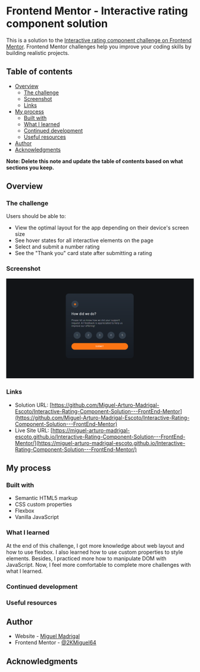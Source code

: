 # Frontend Mentor - Interactive rating component solution

This is a solution to the [Interactive rating component challenge on Frontend Mentor](https://www.frontendmentor.io/challenges/interactive-rating-component-koxpeBUmI). Frontend Mentor challenges help you improve your coding skills by building realistic projects. 

## Table of contents

- [Overview](#overview)
  - [The challenge](#the-challenge)
  - [Screenshot](#screenshot)
  - [Links](#links)
- [My process](#my-process)
  - [Built with](#built-with)
  - [What I learned](#what-i-learned)
  - [Continued development](#continued-development)
  - [Useful resources](#useful-resources)
- [Author](#author)
- [Acknowledgments](#acknowledgments)

**Note: Delete this note and update the table of contents based on what sections you keep.**

## Overview

### The challenge

Users should be able to:

- View the optimal layout for the app depending on their device's screen size
- See hover states for all interactive elements on the page
- Select and submit a number rating
- See the "Thank you" card state after submitting a rating

### Screenshot

![](./screenshot.PNG)


### Links

- Solution URL: [https://github.com/Miguel-Arturo-Madrigal-Escoto/Interactive-Rating-Component-Solution---FrontEnd-Mentor](https://github.com/Miguel-Arturo-Madrigal-Escoto/Interactive-Rating-Component-Solution---FrontEnd-Mentor)
- Live Site URL: [https://miguel-arturo-madrigal-escoto.github.io/Interactive-Rating-Component-Solution---FrontEnd-Mentor/](https://miguel-arturo-madrigal-escoto.github.io/Interactive-Rating-Component-Solution---FrontEnd-Mentor/)

## My process

### Built with

- Semantic HTML5 markup
- CSS custom properties
- Flexbox
- Vanilla JavaScript


### What I learned

At the end of this challenge, I got more knowledge about web layout and how to use flexbox. I also learned how to use custom properties to style elements. Besides, I practiced more how to manipulate DOM with JavaScript. Now, I feel more comfortable
to complete more challenges with what I learned.


### Continued development



### Useful resources



## Author

- Website - [Miguel Madrigal](https://miguel-arturo-madrigal-escoto.github.io/portafolio/)
- Frontend Mentor - [@2KMiguel64](https://www.frontendmentor.io/profile/Miguel-Arturo-Madrigal-Escoto)



## Acknowledgments


